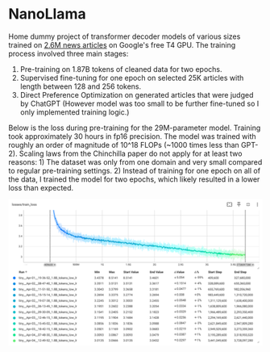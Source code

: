 # NanoLlama
Home dummy project of transformer decoder models of various sizes trained on [2.6M news articles](https://components.one/datasets/all-the-news-2-news-articles-dataset) on Google's free T4 GPU. The training process involved three main stages:

1. Pre-training on 1.87B tokens of cleaned data for two epochs. 
2. Supervised fine-tuning for one epoch on selected 25K articles with length between 128 and 256 tokens. 
3. Direct Preference Optimization on generated articles that were judged by ChatGPT (However model was too small to be further fine-tuned so I only implemented training logic.)

Below is the loss during pre-training for the 29M-parameter model. Training took approximately 30 hours in fp16 precision. The model was trained with roughly an order of magnitude of 10^18 FLOPs (~1000 times less than GPT-2). Scaling laws from the Chinchilla paper do not apply for at least two reasons: 1) The dataset was only from one domain and very small compared to regular pre-training settings. 2) Instead of training for one epoch on all of the data, I trained the model for two epochs, which likely resulted in a lower loss than expected.


![trainlosss](./loss/trainloss.PNG)
